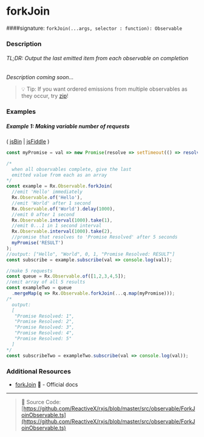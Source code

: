 # forkJoin
####signature: `forkJoin(...args, selector : function): Observable`

### Description

###### TL;DR: Output the last emitted item from each observable on completion

*Description coming soon...*

> :bulb: Tip: If you want ordered emissions from multiple observables as they occur, try [zip](zip.md)!

### Examples

##### Example 1: Making variable number of requests

( [jsBin](http://jsbin.com/taziyomusa/1/edit?js,console) | [jsFiddle](https://jsfiddle.net/btroncone/5fj77920/) )

```js
const myPromise = val => new Promise(resolve => setTimeout(() => resolve(`Promise Resolved: ${val}`), 5000))

/*
  when all observables complete, give the last
  emitted value from each as an array
*/
const example = Rx.Observable.forkJoin(
  //emit 'Hello' immediately
  Rx.Observable.of('Hello'),
  //emit 'World' after 1 second
  Rx.Observable.of('World').delay(1000),
  //emit 0 after 1 second
  Rx.Observable.interval(1000).take(1),
  //emit 0...1 in 1 second interval
  Rx.Observable.interval(1000).take(2),
  //promise that resolves to 'Promise Resolved' after 5 seconds
  myPromise('RESULT')
);
//output: ["Hello", "World", 0, 1, "Promise Resolved: RESULT"]
const subscribe = example.subscribe(val => console.log(val));

//make 5 requests
const queue = Rx.Observable.of([1,2,3,4,5]);
//emit array of all 5 results
const exampleTwo = queue
  .mergeMap(q => Rx.Observable.forkJoin(...q.map(myPromise)));
/*
  output:
  [
   "Promise Resolved: 1", 
   "Promise Resolved: 2", 
   "Promise Resolved: 3", 
   "Promise Resolved: 4",    
   "Promise Resolved: 5"
  ]
*/
const subscribeTwo = exampleTwo.subscribe(val => console.log(val));
```


### Additional Resources
* [forkJoin](http://reactivex.io/rxjs/class/es6/Observable.js~Observable.html#static-method-forkJoin) :newspaper: - Official docs

---
> :file_folder: Source Code:  [https://github.com/ReactiveX/rxjs/blob/master/src/observable/ForkJoinObservable.ts](https://github.com/ReactiveX/rxjs/blob/master/src/observable/ForkJoinObservable.ts)